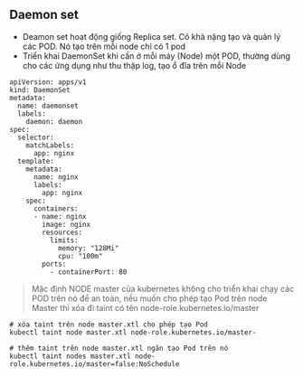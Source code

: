## Daemon set
- Deamon set hoạt động giống Replica set. Có khả nặng tạo và quản lý các POD. Nó tạo trên mỗi node chỉ có 1 pod
- Triển khai DaemonSet khi cần ở mỗi máy (Node) một POD, thường dùng cho các ứng dụng như thu thập log, tạo ổ đĩa trên mỗi Node

```
apiVersion: apps/v1
kind: DaemonSet
metadata:
  name: daemonset
  labels:
    daemon: daemon
spec:
  selector:
    matchLabels:
      app: nginx
  template:
    metadata:
      name: nginx
      labels:
        app: nginx
    spec:
      containers:
      - name: nginx
        image: nginx
        resources:
          limits:
            memory: "128Mi"
            cpu: "100m"
        ports:
          - containerPort: 80
```

> Mặc định NODE master của kubernetes không cho triển khai chạy các POD trên nó để an toàn, nếu muốn cho phép tạo Pod trên node Master thì xóa đi taint có tên node-role.kubernetes.io/master

```
# xóa taint trên node master.xtl cho phép tạo Pod
kubectl taint node master.xtl node-role.kubernetes.io/master-

# thêm taint trên node master.xtl ngăn tạo Pod trên nó
kubectl taint nodes master.xtl node-role.kubernetes.io/master=false:NoSchedule
```
